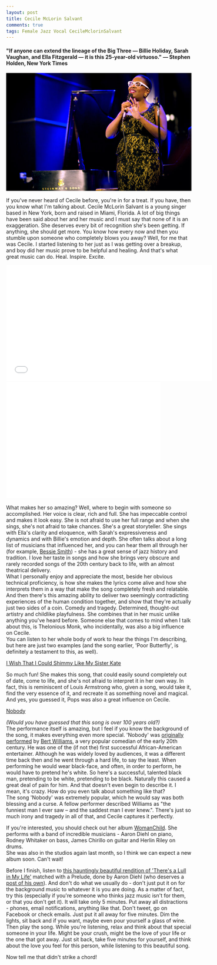 ```yaml
---
layout: post
title: Cecile McLorin Salvant
comments: true
tags: Female Jazz Vocal CecileMclorinSalvant
---
```

#### "If anyone can extend the lineage of the Big Three — Billie Holiday, Sarah Vaughan, and Ella Fitzgerald — it is this 25-year-old virtuoso." — Stephen Holden, New York Times


  

<img src="/img/cecilemclorinsalvant.jpg" alt="Cecile McLorin Salvant performing" title="Photo by Tony Cenicola/The New York Times" class="left image-left">
  


If you've never heard of Cecile before, you're in for a treat. If you have, then you know what I'm talking about. Cecile McLorin Salvant is a young singer based in New York, born and raised in Miami, Florida. A lot of big things have been said about her and her music and I must say that none of it is an exaggeration. She deserves every bit of recognition she's been getting. If anything, she should get more. You know how every now and then you stumble upon someone who completely blows you away? Well, for me that was Cecile. I started listening to her just as I was getting over a breakup, and boy did her music prove to be helpful and healing. And that's what great music can do. Heal. Inspire. Excite.

<iframe width="560" height="315" src="//www.youtube.com/embed/AZ_F_potBug" frameborder="0" allowfullscreen></iframe>
<iframe width="420" height="315" src="//www.youtube.com/embed/H3dFTyJK0NQ" frameborder="0" allowfullscreen></iframe>  
  
<br/>
  

What makes her so amazing? Well, where to begin with someone so accomplished. Her voice is clear, rich and full. She has impeccable control and makes it look easy. She is not afraid to use her full range and when she sings, she's not afraid to take chances. She's a great storyteller. She sings with Ella's clarity and eloquence, with Sarah's expressiveness and dynamics and with Billie's emotion and depth. She often talks about a long list of musicians that influenced her, and you can hear them all through her (for example, [Bessie Smith](https://www.youtube.com/watch?v=gbPDIgpHfU0)) - she has a great sense of jazz history and tradition. I love her taste in songs and how she brings very obscure and rarely recorded songs of the 20th century back to life, with an almost theatrical delivery.  
What I personally enjoy and appreciate the most, beside her obvious technical proficiency, is how she makes the lyrics come alive and how she interprets them in a way that make the song completely fresh and relatable. And then there's this amazing ability to deliver two seemingly contradicting experiences of the human condition together, and show that they're actually just two sides of a coin. Comedy and tragedy. Determined, thought-out artistry and childlike playfulness. She combines that in her music unlike anything you've heard before. Someone else that comes to mind when I talk about this, is Thelonious Monk, who incidentally, was also a big influence on Cecile.  
You can listen to her whole body of work to hear the things I'm describing, but here are just two examples (and the song earlier, 'Poor Butterfly', is definitely a testament to this, as well).

[I Wish That I Could Shimmy Like My Sister Kate](https://www.youtube.com/watch?v=lpQ_pWev24w)

So much fun! She makes this song, that could easily sound completely out of date, come to life, and she's not afraid to interpret it in her own way. In fact, this is reminiscent of Louis Armstrong who, given a song, would take it, find the very essence of it, and recreate it as something novel and magical. And yes, you guessed it, Pops was also a great influence on Cecile.

[Nobody](http://www.youtube.com/watch?v=8kxDdkphgwQ)

*(Would you have guessed that this song is over 100 years old?)*  
The performance itself is amazing, but I feel if you know the background of the song, it makes everything even more special. 'Nobody' was [originally performed](https://www.youtube.com/watch?v=hjyIoWIZXtY) by [Bert Williams](http://en.wikipedia.org/wiki/Bert_Williams), a very popular comedian of the early 20th century. He was one of the (if not the) first successful African-American entertainer. Although he was widely loved by audiences, it was a different time back then and he went through a hard life, to say the least. When performing he would wear black-face, and often, in order to perform, he would have to pretend he's white. So here's a successful, talented black man, pretending to be white, pretending to be black. Naturally this caused a great deal of pain for him. And that doesn't even begin to describe it. I mean, it's crazy. How do you even talk about something like that?  
The song 'Nobody' was extremely popular, which he would say was both blessing and a curse. A fellow performer described Williams as "the funniest man I ever saw – and the saddest man I ever knew.". There's just so much irony and tragedy in all of that, and Cecile captures it perfectly.

If you're interested, you should check out her album [WomanChild](http://amzn.to/YjTXKu). She performs with a band of incredible musicians - Aaron Diehl on piano, Rodney Whitaker on bass, James Chirillo on guitar and Herlin Riley on drums.  
She was also in the studios again last month, so I think we can expect a new album soon. Can't wait!

Before I finish, listen to [this hauntingly beautiful rendition of 'There's a Lull in My Life'](https://www.youtube.com/watch?v=beWTOCmu1Z0) matched with a Prelude, done by Aaron Diehl (who deserves a [post of his own](https://www.youtube.com/watch?v=Co4a4kb_J0Y)). And don't do what we usually do - don't just put it on for the background music to whatever it is you are doing. As a matter of fact, try this (especially if you're someone who thinks jazz music isn't for them, or that you don't get it). It will take only 5 minutes. Put away all distractions - phones, email notifications, anything like that. Don't tweet, go on Facebook or check emails. Just put it all away for five minutes. Dim the lights, sit back and if you want, maybe even pour yourself a glass of wine. Then play the song. While you're listening, relax and think about that special someone in your life. Might be your crush, might be the love of your life or the one that got away. Just sit back, take five minutes for yourself, and think about the love you feel for this person, while listening to this beautiful song.

Now tell me that didn't strike a chord!
